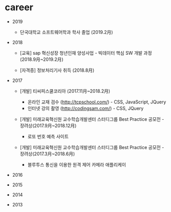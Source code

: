 # career

+ 2019  

	+ 단국대학교 소프트웨어학과 학사 졸업 (2019.2月)  
	
+ 2018
	+ [교육] sap 혁신성장 청년인재 양성사업 - 빅데이터 핵심 SW 개발 과정 (2018.9月~2019.2月) 
	
	+ [자격증] 정보처리기사 취득 (2018.8月)
	
+ 2017

	+ [개발] 티씨피스쿨코리아 (2017.11月~2018.2月)
		+ 온라인 교재 검수 (http://tcpschool.com/) - CSS, JavaScript, JQuery 
		+ 인터넷 강의 촬영 (http://codingsam.com/) - CSS, JQuery 
		
	+ [개발] 미래교육혁신원 교수학습개발센터 스터디그룹 Best Practice 공모전 - 장려상(2017.9月~2018.12月)
		+ 로또 번호 예측 사이트
		
	+ [개발] 미래교육혁신원 교수학습개발센터 스터디그룹 Best Practice 공모전 - 장려상(2017.3月~2018.6月)
		+ 블루투스 통신을 이용한 원격 제어 카메라 애플리케이
		
+ 2016
+ 2015
+ 2014
+ 2013
